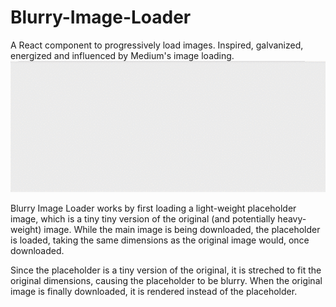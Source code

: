 # Blurry-Image-Loader
A React component to progressively load images. Inspired, galvanized, energized and influenced by Medium's image loading.
![alt tag](preview.gif)

Blurry Image Loader works by first loading a light-weight placeholder image, which is a tiny tiny version of the original (and potentially heavy-weight) image. While the main image is being downloaded, the placeholder is loaded, taking the same dimensions as the original image would, once downloaded.

Since the placeholder is a tiny version of the original, it is streched to fit the original dimensions, causing the placeholder to be blurry. When the original image is finally downloaded, it is rendered instead of the placeholder.
